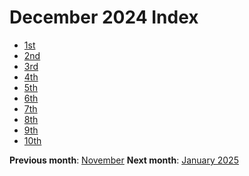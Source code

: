 # December 2024 Index

- [1st](./1_dec_2024)
- [2nd](./2_dec_2024)
- [3rd](./3_dec_2024)
- [4th](./4_dec_2024)
- [5th](./5_dec_2024)
- [6th](./6_dec_2024)
- [7th](./7_dec_2024)
- [8th](./8_dec_2024)
- [9th](./9_dec_2024)
- [10th](./10_dec_2024)

**Previous month**: <a href="../november/index">November</a>
**Next month**: <a href="../november/index">January 2025</a>